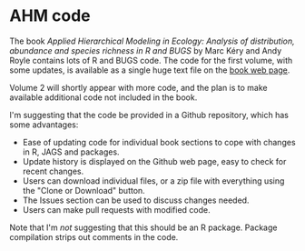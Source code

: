 # AHM code

The book *Applied Hierarchical Modeling in Ecology: Analysis of distribution, abundance and species richness in R and BUGS* by Marc Kéry and Andy Royle contains lots of R and BUGS code. The code for the first volume, with some updates, is available as a single huge text file on the [book web page](http://www.mbr-pwrc.usgs.gov/pubanalysis/keryroylebook/).

Volume 2 will shortly appear with more code, and the plan is to make available additional code not included in the book.

I'm suggesting that the code be provided in a Github repository, which has some advantages:

* Ease of updating code for individual book sections to cope with changes in R, JAGS and packages.
* Update history is displayed on the Github web page, easy to check for recent changes.
* Users can download individual files, or a zip file with everything using the "Clone or Download" button.
* The Issues section can be used to discuss changes needed.
* Users can make pull requests with modified code.

Note that I'm *not* suggesting that this should be an R package. Package compilation strips out comments in the code.
